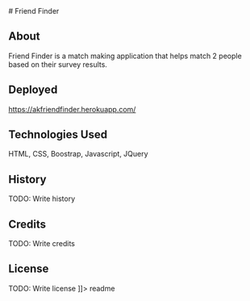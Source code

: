 <snippet>
  <content>
# Friend Finder

## About
Friend Finder is a match making application that helps match 2 people based on their survey results.
## Deployed
https://akfriendfinder.herokuapp.com/
## Technologies Used
HTML, CSS, Boostrap, Javascript, JQuery
## History
TODO: Write history
## Credits
TODO: Write credits
## License
TODO: Write license
]]></content>
  <tabTrigger>readme</tabTrigger>
</snippet>




